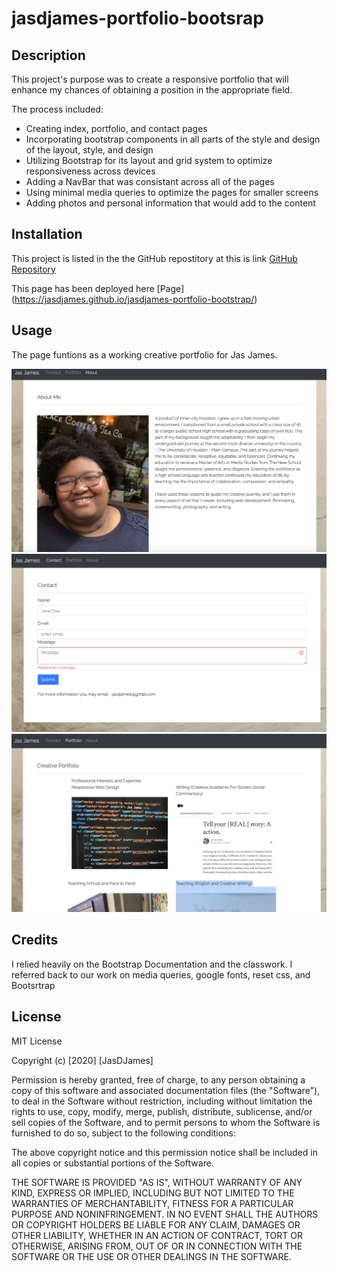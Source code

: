 # jasdjames-portfolio-bootsrap
## Description 

This project's purpose was to create a responsive portfolio that will enhance my chances of obtaining a position in the appropriate field. 

The process included: 

- Creating index, portfolio, and contact pages
- Incorporating bootstrap components in all parts of the style and design of the layout, style, and design 
- Utilizing Bootstrap for its layout and grid system to optimize responsiveness across devices 
- Adding a NavBar that was consistant across all of the pages
- Using minimal media queries to optimize the pages for smaller screens 
- Adding photos and personal information that would add to the content 


## Installation

This project is listed in the the GitHub repostitory at this is link [GitHub Repository](https://github.com/jasdjames/jasdjames-portfolio-bootstrap)

This page has been deployed here [Page] (https://jasdjames.github.io/jasdjames-portfolio-bootstrap/)


## Usage 

The page funtions as a working creative portfolio for Jas James. 

![Screenshot About](assets/about.png)
![Screenshot Contat ](assets/contact.png)
![Screenshot Portfolio ](assets/port.png)



## Credits

I relied heavily on the Bootstrap Documentation and the classwork. I referred back to our work on media queries, google fonts, reset css, and Bootsrtrap 


## License

 MIT License

Copyright (c) [2020] [JasDJames]

Permission is hereby granted, free of charge, to any person obtaining a copy
of this software and associated documentation files (the "Software"), to deal
in the Software without restriction, including without limitation the rights
to use, copy, modify, merge, publish, distribute, sublicense, and/or sell
copies of the Software, and to permit persons to whom the Software is
furnished to do so, subject to the following conditions:

The above copyright notice and this permission notice shall be included in all
copies or substantial portions of the Software.

THE SOFTWARE IS PROVIDED "AS IS", WITHOUT WARRANTY OF ANY KIND, EXPRESS OR
IMPLIED, INCLUDING BUT NOT LIMITED TO THE WARRANTIES OF MERCHANTABILITY,
FITNESS FOR A PARTICULAR PURPOSE AND NONINFRINGEMENT. IN NO EVENT SHALL THE
AUTHORS OR COPYRIGHT HOLDERS BE LIABLE FOR ANY CLAIM, DAMAGES OR OTHER
LIABILITY, WHETHER IN AN ACTION OF CONTRACT, TORT OR OTHERWISE, ARISING FROM,
OUT OF OR IN CONNECTION WITH THE SOFTWARE OR THE USE OR OTHER DEALINGS IN THE
SOFTWARE.



